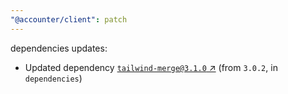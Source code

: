 ```yaml
---
"@accounter/client": patch
---
```

dependencies updates:
  - Updated dependency [`tailwind-merge@3.1.0` ↗︎](https://www.npmjs.com/package/tailwind-merge/v/3.1.0) (from `3.0.2`, in `dependencies`)

